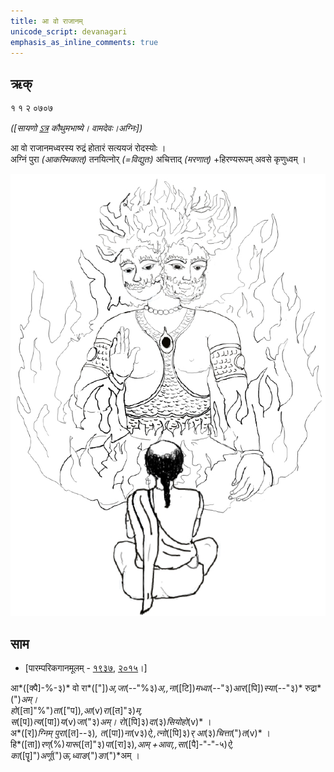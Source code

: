 ```yaml
---
title: आ वो राजानम्  
unicode_script: devanagari  
emphasis_as_inline_comments: true
---   
```


## ऋक्

१ १ २ ०७०७

*([सायणो [ऽत्र](https://archive.org/details/SamaVedaSanhitaWithSayanabhashyaVolume1SatyavrataSamasrami1874bis/page/n247&sa=D&ust=1542564218916000) कौथुमभाष्ये। वामदेवः।अग्निः])*

आ वो राजानमध्वरस्य रुद्रं होतारं सत्ययजं रोदस्योः  ।  
अग्निं पुरा *(आकस्मिकात्)* तनयित्नोर् *(=विद्युतः)* अचित्ताद् *(मरणात्)* +हिरण्यरूपम् अवसे कृणुध्वम्  ।

![](../images/agni-giving-abhaya-to-Rtvik-or-yajamAna.png)

## साम

- [पारम्परिकगानमूलम् - [१९३७](https://archive.org/stream/sAmaveda-jaiminIya-paravastu-paramparA-docs/sAmaveda-paravastu-1937#page/n15/mode/1up), [२०१५](https://archive.org/stream/sAmaveda-jaiminIya-paravastu-paramparA-docs/UDAKA%20SAANTHI%20SAAMAANI#page/n2/mode/1up&sa=D&ust=1542425956390000)।]
<div class="audioEmbed"  caption="रामानुजार्यः 1974 " src="https://archive
.org/download/jaiminIya-sAma-gAna-paravastu-tradition-rAmAnuja/A-vo-rAjAnam.mp3"></div>
<div class="audioEmbed"  caption="गोपालार्यः 2015  " src="https://archive
.org/download/jaiminIya-sAma-gAna-paravastu-tradition-gopAla-2015/A-vo-rAjAnam.mp3"></div>
<div class="audioEmbed"  caption="गोपाल-विश्वासयोर् अनुवचनम् 2018 1x" src="https://archive
.org/download/jaiminIya-sAma-gAna-paravastu-tradition-anuvachanam-gopAla-vishvAsa-2018/A-vo-rAjAnam.mp3"></div>
<div class="audioEmbed"  caption="गोपाल-विश्वासयोर् अनुवचनम् 2018 1.5x" src="https://archive
.org/download/jaiminIya-sAma-gAna-paravastu-tradition-anuvachanam-gopAla-vishvAsa-2018-150p-speed/A-vo-rAjAnam.mp3"></div>



आ*([क्पै]-%-३)* वो रा*(["])*अ,जा*(--"%३)*अ,,ना*([टि])*मध्वा*(--"३)*आर*([पि])*स्या*(--"३)* रुद्रा*(")*अम्।  
हो*([ता]"%")*ता*(["प])*,आ*(v)*रा*([त]"३)*म्,  
स*([प])*त्य*([पा])*य*(v)*जा*("३)*अम्।  रो*([पि]३)*दा*(३)*सियोहो*(v)* ।  
अ*([र])*ग्निम् पुरा*([त]--३)*, त*([पा])*ना*(v३)*ऐ,,त्नो*([पि]३)*र् आ*(३)*चित्ता*(")*त*(v)* ।  
हि*([ता])*रण्*(%)*यारू*([त]"३)*पा*([रा]३)*,आम् +आवा,,सा*([पै]-"-"-५)*ऐ,  
का*([पॄ]")*अर्णू*(")*ऊ,ध्वाङ*(")*ङा*(")*अम् ।  
